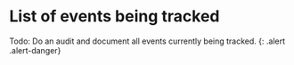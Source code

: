 # List of events being tracked

Todo: Do an audit and document all events currently being tracked.
{: .alert .alert-danger}
